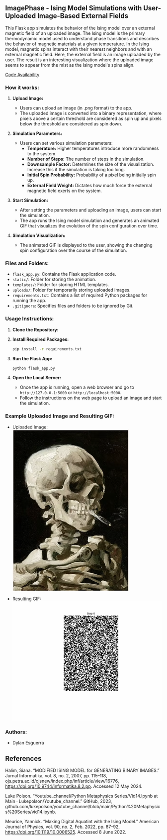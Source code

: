 ## ImagePhase - Ising Model Simulations with User-Uploaded Image-Based External Fields

This Flask app simulates the behavior of the Ising model over an external magnetic field of an uploaded image. The Ising model is the primary thermodynamic model used to understand phase transitions and describes the behavior of magnetic materials at a given temperature. In the Ising model, magnetic spins interact with their nearest neighbors and with an external magnetic field. Here, the external field is an image uploaded by the user. The result is an interesting visualization where the uploaded image seems to appear from the mist as the Ising model's spins align.

[Code Availability](https://github.com/DylanEsguerra/ImagePhase)

### How it works:

1. **Upload Image:**
   - Users can upload an image (in .png format) to the app.
   - The uploaded image is converted into a binary representation, where pixels above a certain threshold are considered as spin up and pixels below the threshold are considered as spin down.

2. **Simulation Parameters:**
   - Users can set various simulation parameters:
     - **Temperature:** Higher temperatures introduce more randomness to the system.
     - **Number of Steps:** The number of steps in the simulation.
     - **Downsample Factor:** Determines the size of the visualization. Increase this if the simulation is taking too long.
     - **Initial Spin Probability:** Probability of a pixel being initially spin up.
     - **External Field Weight:** Dictates how much force the external magnetic field exerts on the system.

3. **Start Simulation:**
   - After setting the parameters and uploading an image, users can start the simulation.
   - The app runs the Ising model simulation and generates an animated GIF that visualizes the evolution of the spin configuration over time.

4. **Simulation Visualization:**
   - The animated GIF is displayed to the user, showing the changing spin configuration over the course of the simulation.

### Files and Folders:
- `flask_app.py`: Contains the Flask application code.
- `static/`: Folder for storing the animation.
- `templates/`: Folder for storing HTML templates.
- `uploads/`: Folder for temporarily storing uploaded images.
- `requirements.txt`: Contains a list of required Python packages for running the app.
- `.gitignore`: Specifies files and folders to be ignored by Git.


### Usage Instructions:

1. **Clone the Repository:**
  
   
2. **Install Required Packages:**
   ```bash
   pip install -r requirements.txt
   ```

3. **Run the Flask App:**
   ```bash
   python flask_app.py
   ```

4. **Open the Local Server:**
   - Once the app is running, open a web browser and go to `http://127.0.0.1:5000` or `http://localhost:5000`.
   - Follow the instructions on the web page to upload an image and start the simulation.

### Example Uploaded Image and Resulting GIF:

- Uploaded Image: ![Van Gogh PNG](uploads/van_gogh.png)

- Resulting GIF: ![Van Gogh Animation](static/vg_animation.gif)

### Authors:
- Dylan Esguerra

## References

Halim, Siana. “MODIFIED ISING MODEL for GENERATING BINARY IMAGES.” Jurnal Informatika, vol. 8, no. 2, 2007, pp. 115–118, ojs.petra.ac.id/ojsnew/index.php/inf/article/view/16776, https://doi.org/10.9744/informatika.8.2.pp. Accessed 12 May 2024.

Luke Polson. “Youtube_channel/Python Metaphysics Series/Vid14.Ipynb at Main · Lukepolson/Youtube_channel.” GitHub, 2023, github.com/lukepolson/youtube_channel/blob/main/Python%20Metaphysics%20Series/vid14.ipynb.

Meurice, Yannick. “Making Digital Aquatint with the Ising Model.” American Journal of Physics, vol. 90, no. 2, Feb. 2022, pp. 87–92, https://doi.org/10.1119/10.0006525. Accessed 8 June 2022.
